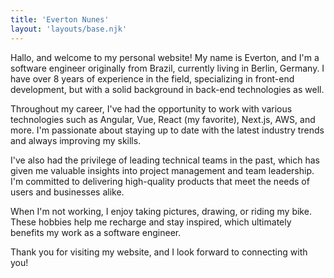 ```yaml
---
title: 'Everton Nunes'
layout: 'layouts/base.njk'
---
```


Hallo, and welcome to my personal website! My name is Everton, and I'm a software engineer originally from Brazil, currently living in Berlin, Germany. I have over 8 years of experience in the field, specializing in front-end development, but with a solid background in back-end technologies as well. <br/>

Throughout my career, I've had the opportunity to work with various technologies such as Angular, Vue, React (my favorite), Next.js, AWS, and more. I'm passionate about staying up to date with the latest industry trends and always improving my skills. <br/>

I've also had the privilege of leading technical teams in the past, which has given me valuable insights into project management and team leadership. I'm committed to delivering high-quality products that meet the needs of users and businesses alike. <br/>

When I'm not working, I enjoy taking pictures, drawing, or riding my bike. These hobbies help me recharge and stay inspired, which ultimately benefits my work as a software engineer. <br/>

Thank you for visiting my website, and I look forward to connecting with you!
